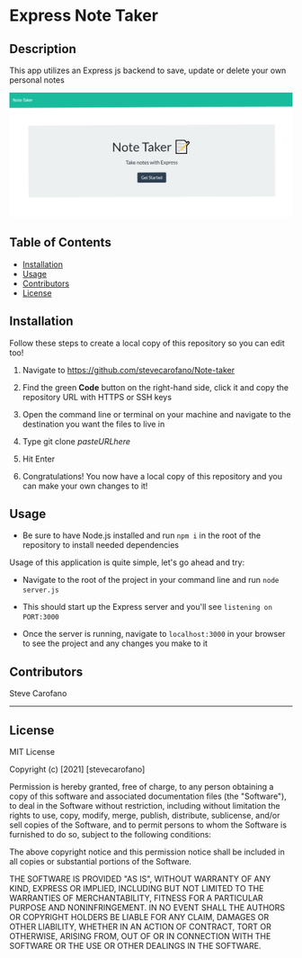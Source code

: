 # Express Note Taker

## Description

This app utilizes an Express js backend to save, update or delete your own personal notes

![NoteTaker](Assets/images/note-taker.png)

## Table of Contents
* [Installation](#installation)
* [Usage](#usage)
* [Contributors](#contributors)
* [License](#license)

## Installation

Follow these steps to create a local copy of this repository so you can edit too!
1. Navigate to https://github.com/stevecarofano/Note-taker
    
2. Find the green **Code** button on the right-hand side, click it and copy the repository URL with HTTPS or SSH keys
    
3. Open the command line or terminal on your machine and navigate to the destination you want the files to live in
    
4. Type git clone _pasteURLhere_
    
5. Hit Enter
    
6. Congratulations! You now have a local copy of this repository and you can make your own changes to it!

## Usage

* Be sure to  have Node.js installed and run ``` npm i ``` in the root of the repository to install needed dependencies

Usage of this application is quite simple, let's go ahead and try:

* Navigate to the root of the project in your command line and run ```node server.js```

* This should start up the Express server and you'll see ```listening on PORT:3000```

* Once the server is running, navigate to ```localhost:3000``` in your browser to see the project and any changes you make to it

## Contributors

Steve Carofano

---
## License 

MIT License

Copyright (c) [2021] [stevecarofano]

Permission is hereby granted, free of charge, to any person obtaining a copy
of this software and associated documentation files (the "Software"), to deal
in the Software without restriction, including without limitation the rights
to use, copy, modify, merge, publish, distribute, sublicense, and/or sell
copies of the Software, and to permit persons to whom the Software is
furnished to do so, subject to the following conditions:

The above copyright notice and this permission notice shall be included in all
copies or substantial portions of the Software.

THE SOFTWARE IS PROVIDED "AS IS", WITHOUT WARRANTY OF ANY KIND, EXPRESS OR
IMPLIED, INCLUDING BUT NOT LIMITED TO THE WARRANTIES OF MERCHANTABILITY,
FITNESS FOR A PARTICULAR PURPOSE AND NONINFRINGEMENT. IN NO EVENT SHALL THE
AUTHORS OR COPYRIGHT HOLDERS BE LIABLE FOR ANY CLAIM, DAMAGES OR OTHER
LIABILITY, WHETHER IN AN ACTION OF CONTRACT, TORT OR OTHERWISE, ARISING FROM,
OUT OF OR IN CONNECTION WITH THE SOFTWARE OR THE USE OR OTHER DEALINGS IN THE
SOFTWARE.

